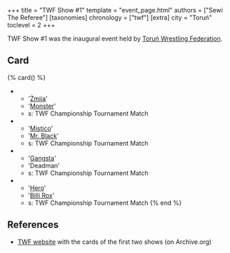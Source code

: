 +++
title = "TWF Show #1"
template = "event_page.html"
authors = ["Sewi The Referee"]
[taxonomies]
chronology = ["twf"]
[extra]
city = "Toruń"
toclevel = 2
+++

TWF Show #1 was the inaugural event held by [Toruń Wrestling Federation](@/o/twf.md).

## Card

{% card() %}
- - '[Żmija](@/w/zmija.md)'
  - '[Monster](@/w/chris-hunter.md)'
  - s: TWF Championship Tournament Match
- - '[Mistico](@/w/mistico.md)'
  - '[Mr. Black](@/w/mr-black.md)'
  - s: TWF Championship Tournament Match
- - '[Gangsta](@/w/jay-revolt.md)'
  - 'Deadman'
  - s: TWF Championship Tournament Match
- - '[Hero](@/w/pj-blake.md)' 
  - '[Billi Rox](@/w/corin-mear.md)'
  - s: TWF Championship Tournament Match
{% end %}

## References

* [TWF website](https://web.archive.org/web/20111002095507/http://twf.npx.pl/news.php) with the cards of the first two shows (on Archive.org)
